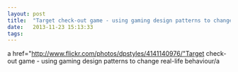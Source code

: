 ```yaml
---
layout: post
title:  "Target check-out game - using gaming design patterns to change real-life behaviour"
date:   2013-11-23 15:13:33
tags:   
---
```


a href="http://www.flickr.com/photos/dpstyles/4141140976/"Target check-out game - using gaming design patterns to change real-life behaviour/a
